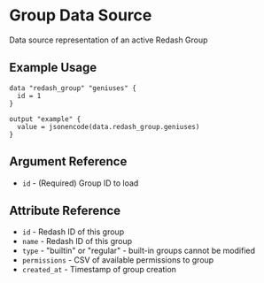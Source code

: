 # Group Data Source

Data source representation of an active Redash Group

## Example Usage

```hcl
data "redash_group" "geniuses" {
  id = 1
}

output "example" {
  value = jsonencode(data.redash_group.geniuses)
}
```

## Argument Reference

* `id` - (Required) Group ID to load

## Attribute Reference

* `id` - Redash ID of this group
* `name` - Redash ID of this group
* `type` - "builtin" or "regular" - built-in groups cannot be modified
* `permissions` - CSV of available permissions to group
* `created_at` - Timestamp of group creation